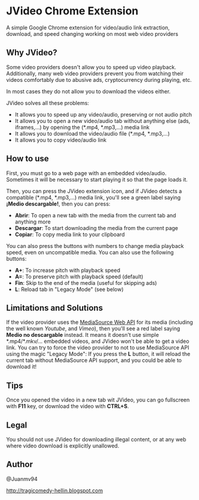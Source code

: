 # JVideo Chrome Extension
A simple Google Chrome extension for video/audio link extraction, download, and speed changing working on most web video providers

## Why JVideo?
Some video providers doesn't allow you to speed up video playback.
Additionally, many web video providers prevent you from watching their videos comfortably due to abusive ads, cryptocurrency during playing, etc.

In most cases they do not allow you to download the videos either.

JVideo solves all these problems:

* It allows you to speed up any video/audio, preserving or not audio pitch
* It allows you to open a new video/audio tab without anything else (ads, iframes,...) by opening the (\*.mp4, \*.mp3,...) media link
* It allows you to download the video/audio file (\*.mp4, \*.mp3,...)
* It allows you to copy video/audio link

## How to use
First, you must go to a web page with an embedded video/audio. Sometimes it will be necessary to start playing it so that the page loads it.

Then, you can press the JVideo extension icon, and if JVideo detects a compatible (\*.mp4, \*.mp3,...) media link, you'll see a green label saying **¡Medio descargable!**, then you can press:

* **Abrir**: To open a new tab with the media from the current tab and anything more
* **Descargar**: To start downloading the media from the current page
* **Copiar**: To copy media link to your clipboard

You can also press the buttons with numbers to change media playback speed, even on uncompatible media. You can also use the following buttons:
* **A+**: To increase pitch with playback speed
* **A=**: To preserve pitch with playback speed (default)
* **Fin**: Skip to the end of the media (useful for skipping ads)
* **L**: Reload tab in "Legacy Mode" (see below)

## Limitations and Solutions
If the video provider uses the [MediaSource Web API](https://developer.mozilla.org/en-US/docs/Web/API/MediaSource) for its media (including the well known *Youtube*, and *Vimeo*), then you'll see a red label saying **Medio no descargable** instead. It means it doesn't use simple \*.mp4/\*.mkv/... embedded videos, and JVideo won't be able to get a video link. You can try to force the video provider to not to use MediaSource API using the magic "Legacy Mode": If you press the **L** button, it will reload the current tab without MediaSource API support, and you could be able to download it!

## Tips
Once you opened the video in a new tab wit JVideo, you can go fullscreen with **F11** key, or download the video with **CTRL+S**.

## Legal
You should not use JVideo for downloading illegal content, or at any web where video download is explicitly unallowed.

## Author
@Juanmv94

http://tragicomedy-hellin.blogspot.com